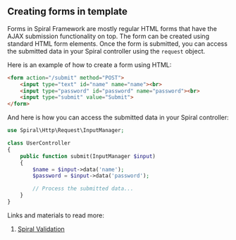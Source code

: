 ## Creating forms in template

Forms in Spiral Framework are mostly regular HTML forms that have the AJAX submission functionality on top. The form can be created using standard HTML form elements. Once the form is submitted, you can access the submitted data in your Spiral controller using the `request` object.

Here is an example of how to create a form using HTML:

```html
<form action="/submit" method="POST">
    <input type="text" id="name" name="name"><br>
    <input type="password" id="password" name="password"><br>
    <input type="submit" value="Submit">
</form>
```

And here is how you can access the submitted data in your Spiral controller:
```php
use Spiral\Http\Request\InputManager;

class UserController
{
    public function submit(InputManager $input)
    {
        $name = $input->data('name');
        $password = $input->data('password');

        // Process the submitted data...
    }
}

```

Links and materials to read more:
1. [Spiral Validation](https://spiral.dev/docs/validation-spiral/current/en)
